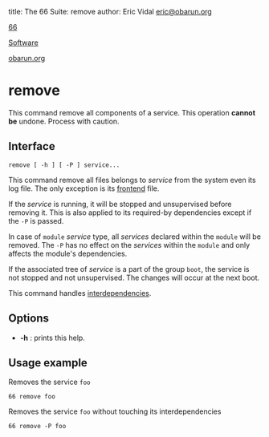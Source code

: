 title: The 66 Suite: remove
author: Eric Vidal <eric@obarun.org>

[66](index.html)

[Software](https://web.obarun.org/software)

[obarun.org](https://web.obarun.org)

# remove

This command remove all components of a service. This operation **cannot be** undone. Process with caution.

## Interface

```
remove [ -h ] [ -P ] service...
```

This command remove all files belongs to *service* from the system even its log file. The only exception is its [frontend](frontend.html) file.

If the *service* is running, it will be stopped and unsupervised before removing it. This is also applied to its required-by dependencies except if the `-P` is passed.

In case of `module` *service* type, all *services* declared within the `module` will be removed. The `-P` has no effect on the *services* within the `module` and only affects the module's dependencies.

If the associated tree of *service* is a part of the group `boot`, the service is not stopped and not unsupervised. The changes will occur at the next boot.

This command handles [interdependencies](66.html#handling-dependencies).

## Options

- **-h** : prints this help.

## Usage example

Removes the service `foo`
```
66 remove foo
```

Removes the service `foo` without touching its interdependencies
```
66 remove -P foo
```
